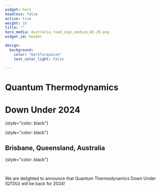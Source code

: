```yaml
---
widget: hero
headless: false
active: true
weight: 10
title: ""
hero_media: Australia_road_sign_medium_W5-29.png
widget_id: header

design:
  background:
    color: "DarkTurquoise"
    text_color_light: false 
    
---
```


# **Quantum Thermodynamics**
# **Down Under 2024**
{style="color: black"}
<br>

<!-- ## 2024 -->
{style="color: black"}
## Brisbane, Queensland, Australia
{style="color: black"}

<br>

We are delighted to announce that Quantum Thermodynamics Down Under (QTDU) will be back for 2024!
